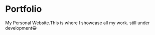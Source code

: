 # Portfolio
My Personal Website.This is where I showcase all my  work. still under development:grinning:
